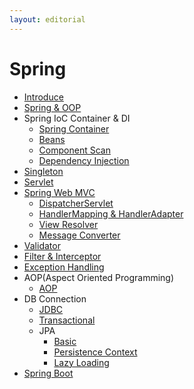 ```yaml
---
layout: editorial
---
```


# Spring

* [Introduce](introduce.md)
* [Spring & OOP](oop.md)
* Spring IoC Container & DI
    * [Spring Container](spring-container.md)
    * [Beans](beans.md)
    * [Component Scan](component-scan.md)
    * [Dependency Injection](dependency-injection.md)
* [Singleton](singleton.md)
* [Servlet](servlet.md)
* [Spring Web MVC](spring-web-mvc.md)
    * [DispatcherServlet](dispatcher-servlet.md)
    * [HandlerMapping & HandlerAdapter](handler-mapping-adapter.md)
    * [View Resolver](view-resolver.md)
    * [Message Converter](message-converter.md)
* [Validator](validator.md)
* [Filter & Interceptor](filter-interceptor.md)
* [Exception Handling](exception-handling.md)
* AOP(Aspect Oriented Programming)
    * [AOP](aop.md)
* DB Connection
    * [JDBC](jdbc.md)
    * [Transactional](transactional.md)
    * JPA
        * [Basic](jpa-basic.md)
        * [Persistence Context](persistence-context.md)
        * [Lazy Loading](lazy-loading.md)
* [Spring Boot](spring-boot.md)
